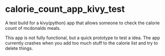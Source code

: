 # calorie_count_app_kivy_test
A test build for a kivy(python) app that allows someone to check the calorie count of mcdonalds meals.

This app is not fully functional, but a quick prototype to test a idea. The app currently crashes when you add too much stuff to the calorie list and try to delete things.
